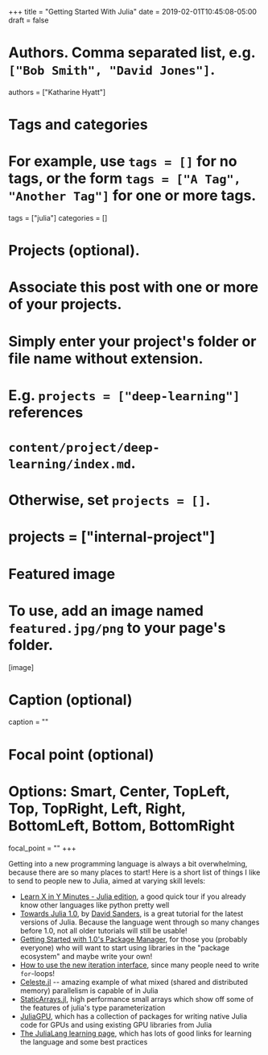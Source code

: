 +++
title = "Getting Started With Julia"
date = 2019-02-01T10:45:08-05:00
draft = false

# Authors. Comma separated list, e.g. `["Bob Smith", "David Jones"]`.
authors = ["Katharine Hyatt"]

# Tags and categories
# For example, use `tags = []` for no tags, or the form `tags = ["A Tag", "Another Tag"]` for one or more tags.
tags = ["julia"]
categories = []

# Projects (optional).
#   Associate this post with one or more of your projects.
#   Simply enter your project's folder or file name without extension.
#   E.g. `projects = ["deep-learning"]` references 
#   `content/project/deep-learning/index.md`.
#   Otherwise, set `projects = []`.
# projects = ["internal-project"]

# Featured image
# To use, add an image named `featured.jpg/png` to your page's folder. 
[image]
  # Caption (optional)
  caption = ""

  # Focal point (optional)
  # Options: Smart, Center, TopLeft, Top, TopRight, Left, Right, BottomLeft, Bottom, BottomRight
  focal_point = ""
+++

Getting into a new programming language is always a bit overwhelming, because there are so many places to start! Here is a short list of things I like to send to people new to Julia, aimed at varying skill levels:

- [Learn X in Y Minutes - Julia edition](https://learnxinyminutes.com/docs/julia/), a good quick tour if you already know other languages like python pretty well
- [Towards Julia 1.0](https://www.youtube.com/watch?v=puMIBYthsjQ), by [David Sanders](https://github.com/dpsanders), is a great tutorial for the latest versions of Julia. Because the language went through so many changes before 1.0, not all older tutorials will still be usable!
- [Getting Started with 1.0's Package Manager](https://julialang.org/blog/2018/09/Pkgtutorial), for those you (probably everyone) who will want to start using libraries in the "package ecosystem" and maybe write your own!
- [How to use the new iteration interface](https://julialang.org/blog/2018/07/iterators-in-julia-0.7), since many people need to write `for`-loops!
- [Celeste.jl](https://github.com/jeff-regier/Celeste.jl) -- amazing example of what mixed (shared and distributed memory) parallelism is capable of in Julia
- [StaticArrays.jl](https://github.com/JuliaArrays/StaticArrays.jl), high performance small arrays which show off some of the features of julia's type parameterization
- [JuliaGPU](https://github.com/juliagpu), which has a collection of packages for writing native Julia code for GPUs and using existing GPU libraries from Julia
- [The JuliaLang learning page](https://julialang.org/learning/), which has lots of good links for learning the language and some best practices
